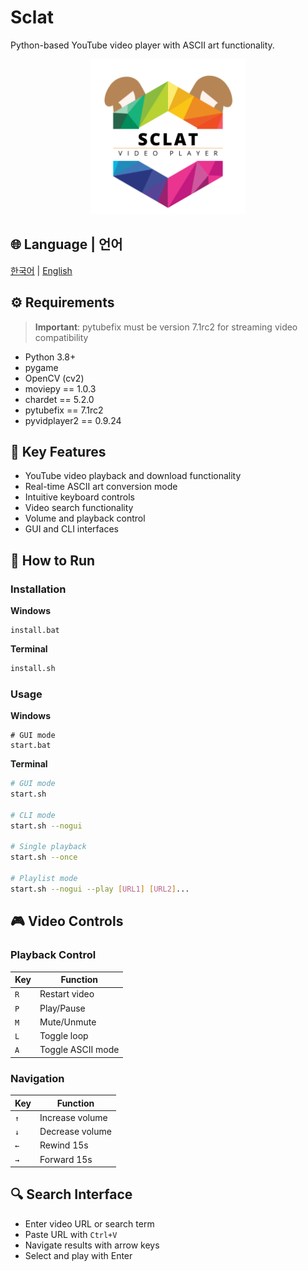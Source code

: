 # Sclat

Python-based YouTube video player with ASCII art functionality.

<p align="center">
    <img src="./asset/sclatLogo.png" width="248" alt="Sclat Logo">
</p>

## 🌐 Language | 언어

[한국어](README.md) | [English](README.en.md)

## ⚙️ Requirements

> **Important**: pytubefix must be version 7.1rc2 for streaming video compatibility

-   Python 3.8+
-   pygame
-   OpenCV (cv2)
-   moviepy == 1.0.3
-   chardet == 5.2.0
-   pytubefix == 7.1rc2
-   pyvidplayer2 == 0.9.24

## 🌟 Key Features

-   YouTube video playback and download functionality
-   Real-time ASCII art conversion mode
-   Intuitive keyboard controls
-   Video search functionality
-   Volume and playback control
-   GUI and CLI interfaces

## 🚀 How to Run

### Installation

**Windows**

```batch
install.bat
```

**Terminal**

```bash
install.sh
```

### Usage

**Windows**

```batch
# GUI mode
start.bat
```

**Terminal**

```bash
# GUI mode
start.sh

# CLI mode
start.sh --nogui

# Single playback
start.sh --once

# Playlist mode
start.sh --nogui --play [URL1] [URL2]...
```

## 🎮 Video Controls

### Playback Control

| Key | Function          |
| --- | ----------------- |
| `R` | Restart video     |
| `P` | Play/Pause        |
| `M` | Mute/Unmute       |
| `L` | Toggle loop       |
| `A` | Toggle ASCII mode |

### Navigation

| Key | Function        |
| --- | --------------- |
| `↑` | Increase volume |
| `↓` | Decrease volume |
| `←` | Rewind 15s      |
| `→` | Forward 15s     |

## 🔍 Search Interface

-   Enter video URL or search term
-   Paste URL with `Ctrl+V`
-   Navigate results with arrow keys
-   Select and play with Enter
